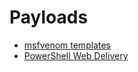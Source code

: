 # Payloads
- [msfvenom templates](01-msfvenom.md)
- [PowerShell Web Delivery](02-powershell-webdelivery.md)

